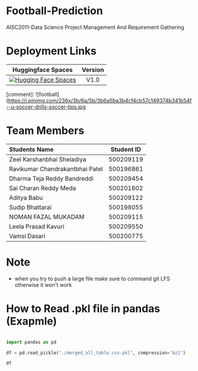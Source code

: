 # Football-Prediction
AISC2011-Data Science Project Management And Requirement Gathering

# Deployment Links
| Huggingface Spaces | Version |
|:-:|:-:|
| [![Hugging Face Spaces](https://img.shields.io/badge/%F0%9F%A4%97%20Hugging%20Face-Spaces-blue)](https://huggingface.co/spaces/Zeelubha/Football-Prediction)| V1.0 |

[comment]: ![football](https://i.pinimg.com/236x/3b/6a/5b/3b6a5ba3b4cf4cb57c149374b341b54f--u-soccer-drills-soccer-tips.jpg

# Team Members

| Students Name      | Student ID |
|    :---    |    :----:   |
| Zeel Karshanbhai Sheladiya      | 500209119       | 
| Ravikumar Chandrakantbhai Patel   | 500196861        |
| Dharma Teja Reddy Bandreddi   | 500209454        |
| Sai Charan Reddy Meda  | 500201602        |
| Aditya Babu   | 500209122        |
| Sudip Bhattarai   | 500198055        |
| NOMAN FAZAL MUKADAM   | 500209115        |
| Leela Prasad Kavuri   | 500209550        |
| Vamsi Dasari   | 500200775        |

# Note

* when you try to push a large file make sure to command git LFS otherwise it won't work

# How to Read .pkl file in pandas (Exapmle)

```python

import pandas as pd

df = pd.read_pickle("./merged_all_table.csv.pkl", compression='bz2')

df


```
